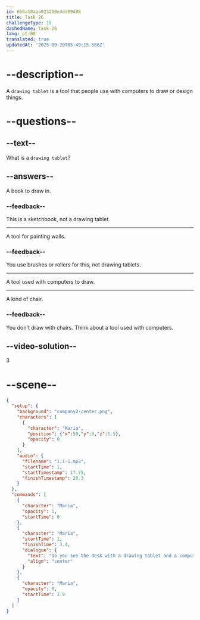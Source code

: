 ```yaml
---
id: 656a10aaa023200eddd09d88
title: Task 26
challengeType: 19
dashedName: task-26
lang: pt-BR
translated: true
updatedAt: '2025-09-29T05:49:15.566Z'
---
```


<!--
AUDIO REFERENCE:
Maria: Do you see the desk with a drawing tablet and a computer?
-->

# --description--

A `drawing tablet` is a tool that people use with computers to draw or design things.

# --questions--

## --text--

What is a `drawing tablet`?

## --answers--

A book to draw in.

### --feedback--

This is a sketchbook, not a drawing tablet.

---

A tool for painting walls.

### --feedback--

You use brushes or rollers for this, not drawing tablets.

---

A tool used with computers to draw.

---

A kind of chair.

### --feedback--

You don't draw with chairs. Think about a tool used with computers.

## --video-solution--

3

# --scene--

```json
{
  "setup": {
    "background": "company2-center.png",
    "characters": [
      {
        "character": "Maria",
        "position": {"x":50,"y":0,"z":1.5},
        "opacity": 0
      }
    ],
    "audio": {
      "filename": "1.1-1.mp3",
      "startTime": 1,
      "startTimestamp": 17.75,
      "finishTimestamp": 20.3
    }
  },
  "commands": [
    {
      "character": "Maria",
      "opacity": 1,
      "startTime": 0
    },
    {
      "character": "Maria",
      "startTime": 1,
      "finishTime": 3.4,
      "dialogue": {
        "text": "Do you see the desk with a drawing tablet and a computer?",
        "align": "center"
      }
    },
    {
      "character": "Maria",
      "opacity": 0,
      "startTime": 3.9
    }
  ]
}
```
